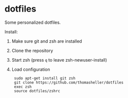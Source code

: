 # dotfiles

Some personalized dotfiles.

Install:

1. Make sure git and zsh are installed
2. Clone the repository
3. Start zsh (press `q` to leave zsh-newuser-install)
4. Load configuration  

        sudo apt-get install git zsh
        git clone https://github.com/thomasheller/dotfiles
        exec zsh
        source dotfiles/zshrc

